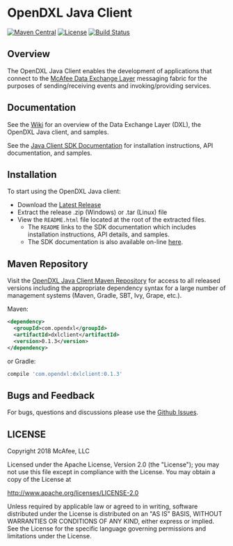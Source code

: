 # OpenDXL Java Client

[![Maven Central](https://maven-badges.herokuapp.com/maven-central/com.opendxl/dxlclient/badge.svg)](https://maven-badges.herokuapp.com/maven-central/com.opendxl/dxlclient)
[![License](https://img.shields.io/badge/License-Apache%202.0-blue.svg)](https://opensource.org/licenses/Apache-2.0)
[![Build Status](https://travis-ci.org/krisleonard-mcafee/opendxl-client-java.svg?branch=master)](https://travis-ci.org/krisleonard-mcafee/opendxl-client-java)

## Overview

The OpenDXL Java Client enables the development of applications that connect to the [McAfee Data Exchange Layer](http://www.mcafee.com/us/solutions/data-exchange-layer.aspx) messaging fabric for the purposes of sending/receiving events and invoking/providing services.

## Documentation

See the [Wiki](https://github.com/opendxl/opendxl-client-java/wiki) for an overview of the Data Exchange Layer (DXL), the OpenDXL Java client, and samples.

See the [Java Client SDK Documentation](https://opendxl.github.io/opendxl-client-java/docs) for installation instructions, API documentation, and samples.

## Installation

To start using the OpenDXL Java client:

* Download the [Latest Release](https://github.com/opendxl/opendxl-client-java/releases/latest)
* Extract the release .zip (Windows) or .tar (Linux) file
* View the `README.html` file located at the root of the extracted files.
  * The `README` links to the SDK documentation which includes installation instructions, API details, and samples.
  * The SDK documentation is also available on-line [here](https://opendxl.github.io/opendxl-client-java/docs).

## Maven Repository

Visit the [OpenDXL Java Client Maven Repository](https://search.maven.org/artifact/com.opendxl/dxlclient) for
access to all released versions including the appropriate dependency syntax for a large number of management 
systems (Maven, Gradle, SBT, Ivy, Grape, etc.).

Maven:

```xml
<dependency>
  <groupId>com.opendxl</groupId>
  <artifactId>dxlclient</artifactId>
  <version>0.1.3</version>
</dependency>
```
or Gradle:
```groovy
compile 'com.opendxl:dxlclient:0.1.3'
```

## Bugs and Feedback

For bugs, questions and discussions please use the [Github Issues](https://github.com/opendxl/opendxl-client-java/issues).

## LICENSE

Copyright 2018 McAfee, LLC

Licensed under the Apache License, Version 2.0 (the "License"); you may not use this file except in compliance with the License. You may obtain a copy of the License at

http://www.apache.org/licenses/LICENSE-2.0

Unless required by applicable law or agreed to in writing, software distributed under the License is distributed on an "AS IS" BASIS, WITHOUT WARRANTIES OR CONDITIONS OF ANY KIND, either express or implied. See the License for the specific language governing permissions and limitations under the License.
